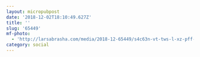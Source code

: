 ```yaml
---
layout: micropubpost
date: '2018-12-02T18:10:49.627Z'
title: ''
slug: '65449'
mf-photo:
  - 'http://larsabrasha.com/media/2018-12-65449/s4c63n-vt-tws-l-xz-pff-r7a.jpg'
category: social
---
```

